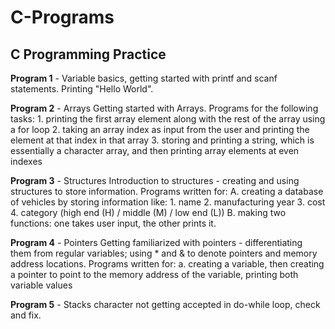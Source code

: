 # C-Programs
## C Programming Practice

**Program 1** - Variable basics, getting started with printf and scanf statements. Printing "Hello World".

**Program 2** - Arrays
            Getting started with Arrays. Programs for the following tasks:
            1. printing the first array element along with the rest of the array using a for loop
            2. taking an array index as input from the user and printing the element at that index in that array
            3. storing and printing a string, which is essentially a character array, and then printing array elements at even indexes
      
**Program 3** - Structures
            Introduction to structures - creating and using structures to store information. Programs written for:
            A. creating a database of vehicles by storing information like:
                1. name
                2. manufacturing year
                3. cost
                4. category (high end (H) / middle (M) / low end (L))
            B. making two functions: one takes user input, the other prints it.
 
**Program 4** - Pointers
            Getting familiarized with pointers - differentiating them from regular variables; using * and & to denote pointers and memory address locations. Programs                                                      written for:
            a. creating a variable, then creating a pointer to point to the memory address of the variable, printing both variable values
            
**Program 5** - Stacks
            character not getting accepted in do-while loop, check and fix.
